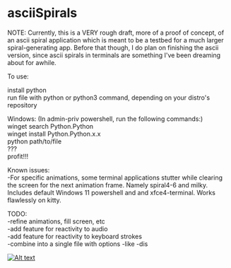 # asciiSpirals

NOTE: Currently, this is a VERY rough draft, more of a proof of concept, of an ascii spiral application which is meant to be a testbed for a much larger spiral-generating app. Before that though, I do plan on finishing the ascii version, since ascii spirals in terminals are something I've been dreaming about for awhile.  

To use:

install python  
run file with python or python3 command, depending on your distro's repository  

Windows: (In admin-priv powershell, run the following commands:)  
winget search Python.Python  
winget install Python.Python.x.x  
python path/to/file  
???  
profit!!!  

Known issues:  
-For specific animations, some terminal applications stutter while clearing the screen for the next animation frame. Namely spiral4-6 and milky. Includes default Windows 11 powershell and and xfce4-terminal. Works flawlessly on kitty.

TODO:  
-refine animations, fill screen, etc  
-add feature for reactivity to audio  
-add feature for reactivity to keyboard strokes  
-combine into a single file with options -like -dis  

[![Alt text](https://i3.ytimg.com/vi/k3DLQxfLdew/hqdefault.jpg)](https://www.youtube.com/watch?v=k3DLQxfLdew)
